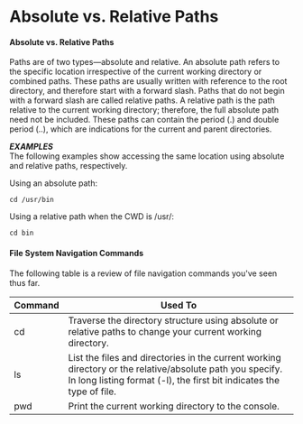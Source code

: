 # Absolute vs. Relative Paths

#### Absolute vs. Relative Paths

Paths are of two types—absolute and relative. An absolute path refers to the specific location irrespective of the current working directory or combined paths. These paths are usually written with reference to the root directory, and therefore start with a forward slash. Paths that do not begin with a forward slash are called relative paths. A relative path is the path relative to the current working directory; therefore, the full absolute path need not be included. These paths can contain the period (.) and double period (..), which are indications for the current and parent directories.

**_EXAMPLES_**  
The following examples show accessing the same location using absolute and relative paths, respectively.

Using an absolute path:

```Shell
cd /usr/bin
``` 

Using a relative path when the CWD is /usr/:

```Shell
cd bin
``` 

#### File System Navigation Commands

The following table is a review of file navigation commands you've seen thus far.

Command | Used To
----- | ----
cd | Traverse the directory structure using absolute or relative paths to change your current working directory.
ls | List the files and directories in the current working directory or the relative/absolute path you specify. In long listing format (\-l), the first bit indicates the type of file.
pwd | Print the current working directory to the console.
